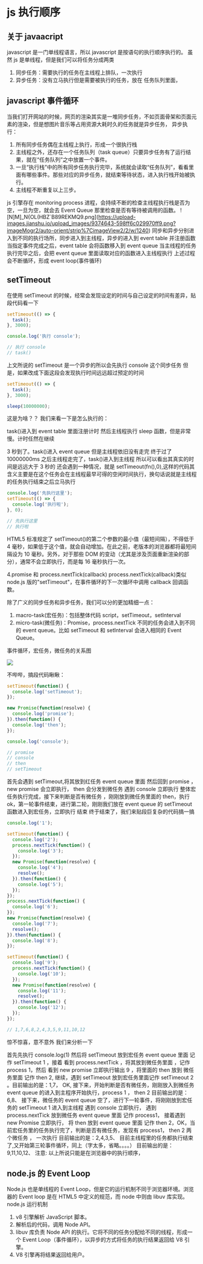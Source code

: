 # js 执行顺序

## 关于 javaacript

javascript 是一门单线程语言，所以 javascript 是按语句的执行顺序执行的。
虽然 js 是单线程，但是我们可以将任务分成两类

1. 同步任务：需要执行的任务在主线程上排队，一次执行
2. 异步任务：没有立马执行但是需要被执行的任务，放在 任务队列里面，

## javascript 事件循环

当我们打开网站的时候，网页的渲染其实是一堆同步任务，不如页面骨架和页面元素的渲染，但是想图片音乐等占用资源大耗时久的任务就是异步任务，
异步执行：

1. 所有同步任务偶在主线程上执行，形成一个很执行栈
2. 主线程之外，还存在一个任务队列（task queue）只要异步任务有了运行结果，就在“任务队列”之中放置一个事件。
3. 一旦“执行栈”中的所有同步任务执行完毕，系统就会读取“任务队列”，看看里面有哪些事件。那些对应的异步任务，就结束等待状态，进入执行栈开始被执行。
4. 主线程不断重复以上三步。

js 引擎存在 monitoring process 进程，会持续不断的检查主线程执行栈是否为空，一旦为空，就会去 Event Queue 那里检查是否有等待被调用的函数。
![N]M]\_N{OL(HBZ`B89REKMQ9.png](https://upload-images.jianshu.io/upload_images/9374643-598ff6c029970ff9.png?imageMogr2/auto-orient/strip%7CimageView2/2/w/1240)
同步和异步分别进入到不同的执行场所，同步进入到主线程，异步的进入到 event table 并注册函数
当指定事件完成之后，event table 会将函数移入到 event queue
当主线程的任务执行完毕之后，会把 event queue 里面读取对应的函数进入主线程执行
上述过程会不断循环，形成 event loop(事件循环)

## setTimeout

在使用 setTimeout 的时候，经常会发现设定的时间与自己设定的时间有差异，贴段代码看一下

```js
setTimeout(() => {
  task();
}, 3000);

console.log('执行 console');

// 执行 console
// task()
```

上文所说的 setTimeout 是一个异步的所以会先执行 console 这个同步任务
但是，如果改成下面这段会发现执行时间远远超过预定的时间

```js
setTimeout(() => {
  task();
}, 3000);

sleep(10000000);
```

这是为啥？？
我们来看一下是怎么执行的：

task()进入到 event table 里面注册计时
然后主线程执行 sleep 函数，但是非常慢。计时任然在继续

3 秒到了。task()进入 event queue 但是主线程依旧没有走完
终于过了 10000000ms 之后主线程走完了，task()进入到主线程
所以可以看出其真实的时间是远远大于 3 秒的
还会遇到一种情况，就是 setTimeout(fn(),0),这样的代码其含义主要是在这个任务会在主线程最早可得的空闲时间执行，换句话说就是主线程的任务执行结束之后立马执行

```js
console.log('先执行这里');
setTimeout(() => {
  console.log('执行啦');
}, 0);

// 先执行这里
// 执行啦
```

HTML5 标准规定了 setTimeout()的第二个参数的最小值（最短间隔），不得低于 4 毫秒，如果低于这个值，就会自动增加。在此之前，老版本的浏览器都将最短间隔设为 10 毫秒。另外，对于那些 DOM 的变动（尤其是涉及页面重新渲染的部分），通常不会立即执行，而是每 16 毫秒执行一次。

4.promise 和 process.nextTick(callback)
process.nextTick(callback)类似 node.js 版的"setTimeout"，在事件循环的下一次循环中调用 callback 回调函数。

除了广义的同步任务和异步任务，我们可以分的更加精细一点：

1. macro-task(宏任务)：包括整体代码 script，setTimeout，setInterval
2. micro-task(微任务)：Promise，process.nextTick
   不同的任务会进入到不同的 event queue。比如 setTimeout 和 setInterval 会进入相同的 Event Queue。

事件循环，宏任务，微任务的关系图

![](https://imgs.react.mobi/FoS-s3FqmJBNzWf-8uTgeVoFesk6)

不哔哔，搞段代码瞅瞅：

```js
setTimeout(function() {
  console.log('setTimeout');
});

new Promise(function(resolve) {
  console.log('promise');
}).then(function() {
  console.log('then');
});

console.log('console');

// promise
// console
// then
// setTimeout
```

首先会遇到 setTimeout,将其放到红任务 event queue 里面
然后回到 promise ， new promise 会立即执行， then 会分发到微任务
遇到 console 立即执行
整体宏任务执行完成，接下来判断是否有微任务
，刚刚放到微任务里面的 then，执行
ok，第一轮事件结束，进行第二轮，刚刚我们放在 event queue 的 setTimeout 函数进入到宏任务，立即执行
结束
终于结束了，我们来贴段巨复杂的代码搞一搞

```js
console.log('1');

setTimeout(function() {
  console.log('2');
  process.nextTick(function() {
    console.log('3');
  });
  new Promise(function(resolve) {
    console.log('4');
    resolve();
  }).then(function() {
    console.log('5');
  });
});
process.nextTick(function() {
  console.log('6');
});
new Promise(function(resolve) {
  console.log('7');
  resolve();
}).then(function() {
  console.log('8');
});

setTimeout(function() {
  console.log('9');
  process.nextTick(function() {
    console.log('10');
  });
  new Promise(function(resolve) {
    console.log('11');
    resolve();
  }).then(function() {
    console.log('12');
  });
});

// 1,7,6,8,2,4,3,5,9,11,10,12
```

惊不惊喜，意不意外
我们来分析一下

首先先执行 console.log(1) 然后将 setTimeout 放到宏任务 event queue 里面 记作 setTimeout 1 ，接着 看到 process.nextTick ，将其放到微任务里面 ，记作 process 1，然后 看到 new promise 立即执行输出 9 ，将里面的 then 放到 微任务里面 记作 then 2, 继续，遇到 setTimeout 放到宏任务里面记作 setTimeout 2 。目前输出的是：1,7，
OK, 接下来，开始判断是否有微任务，刚刚放入到微任务 event queue 的进入到主程序开始执行，process 1 ， then 2 目前输出的是：6,8、
接下来，微任务的 event queue 空了，进行下一轮事件，将刚刚放到宏任务的 setTimeout 1 进入到主线程
遇到 console 立即执行， 遇到 process.nextTick 放到微任务 event queue 里面 记作 process1， 接着遇到 new Promise 立即执行， 将 then 放到 event queue 里面 记作 then 2，OK，当前宏任务里的任务执行完了，判断是否有微任务，发现有 process1， then 2 两个微任务 ， 一次执行 目前输出的是：2,4,3,5、
目前主线程里的任务都执行结束了,又开始第三轮事件循环，同上（字太多，省略。。。。） 目前输出的是：9,11,10,12、
注意: 以上所说只能是在浏览器中的执行顺序，

## node.js 的 Event Loop

Node.js 也是单线程的 Event Loop，但是它的运行机制不同于浏览器环境。浏览器的 Event loop 是在 HTML5 中定义的规范，而 node 中则由 libuv 库实现。
node.js 运行机制

1. v8 引擎解析 JavaScript 脚本。
2. 解析后的代码，调用 Node API。
3. libuv 库负责 Node API 的执行。它将不同的任务分配给不同的线程，形成一个 Event Loop（事件循环），以异步的方式将任务的执行结果返回给 V8 引擎。
4. V8 引擎再将结果返回给用户。
